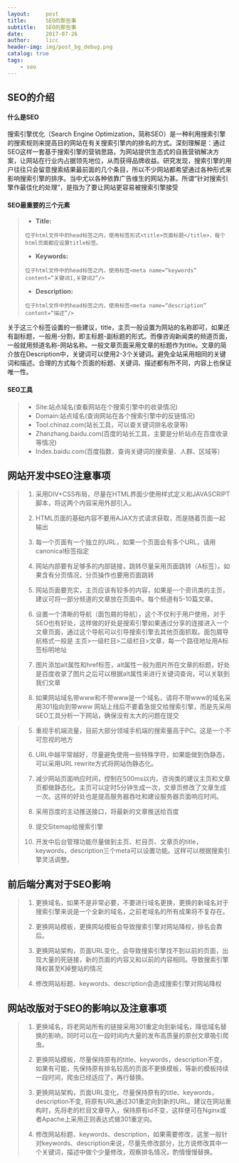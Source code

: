 ```yaml
---
layout:     post
title:      SEO的那些事
subtitle:   SEO的那些事
date:       2017-07-26
author:     licc
header-img: img/post_bg_debug.png
catalog: true
tags:
    - seo
---
```


## SEO的介绍

#### 什么是SEO
搜索引擎优化（Search Engine Optimization，简称SEO）是一种利用搜索引擎的搜索规则来提高目的网站在有关搜索引擎内的排名的方式。深刻理解是：通过SEO这样一套基于搜索引擎的营销思路，为网站提供生态式的自我营销解决方案，让网站在行业内占据领先地位，从而获得品牌收益。研究发现，搜索引擎的用户往往只会留意搜索结果最前面的几个条目，所以不少网站都希望通过各种形式来影响搜索引擎的排序。当中尤以各种依靠广告维生的网站为甚。所谓“针对搜索引擎作最佳化的处理”，是指为了要让网站更容易被搜索引擎接受


#### SEO最重要的三个元素
> - **Title:**
> ```
> 位于html文件中的head标签之内，使用标签形式<title>页面标题</title>，每个html页面都应设置title标签。
> ```
> - **Keywords:**
> ```
> 位于html文件中的head标签之内，使用标签<meta name=“keywords” content=“关键词1,关键词2”/>
> ```
>
> - **Description:**
> ```
>位于html文件中的head标签之内，使用标签<meta name=“description” content=“描述”/>
> ```
> 
关于这三个标签设置的一些建议，title，主页一般设置为网站的名称即可，如果还有副标题，一般用-分割，即主标题-副标题的形式。而像咨询新闻类的频道页面，一般就用频道名称-网站名称。一般文章页面采用文章的标题作为title。文章的简介放在Description中，关键词可以使用2-3个关键词。避免全站采用相同的关键词和描述。合理的方式每个页面的标题、关键词、描述都有所不同，内容上也保证唯一性。

#### SEO工具
> - Site:站点域名(查看网站在个搜索引擎中的收录情况)
> - Domain:站点域名(查询网站在各个搜索引擎中的反链情况)
> - Tool.chinaz.com(站长工具，可以查关键词排名收录等)
> - Zhanzhang.baidu.com(百度的站长工具，主要是分析站点在百度收录等情况)
> - Index.baidu.com(百度指数，查询关键词的搜索量、人群、区域等）

## 网站开发中SEO注意事项
> 1. 采用DIV+CSS布局，尽量在HTML界面少使用样式定义和JAVASCRIPT脚本，将这两个内容采用外部引入。
> 
> 2. HTML页面的基础内容不要用AJAX方式请求获取，而是随着页面一起输出
> 
> 3. 每一个页面有一个独立的URL，如果一个页面会有多个URL，请用canonical标签指定
> 
> 4. 网站内部要有足够多的内部链接，跳转尽量采用页面跳转（A标签）。如果含有分页情况，分页操作也要用页面跳转
> 
> 5. 网站页面要充实，主页应该有较多的内容，如果是一个资讯类的主页，建议可将一部分频道的文章放在页面中。每个频道有5-10篇文章。
> 
> 5.  设置一个清晰的导航（面包屑的导航），这个不仅利于用户使用，对于SEO也有好处，这样做的好处是搜索引擎如果通过分享的连接进入一个文章页面，通过这个导航可以引导搜索引擎去其他页面抓取。面包屑导航格式一般是 主页>一级栏目>二级栏目>文章，每一个路径地址用A标签标明地址
> 
> 5. 图片添加alt属性和href标签，alt属性一般为图片所在文章的标题，好处是百度收录了图片之后可以根据alt属性来进行关键词查询，可以关联到我们文章
> 
> 5. 如果网站域名带www和不带www是一个域名，请将不带www的域名采用301指向到带www
网站上线后不要着急提交给搜索引擎，而是先采用SEO工具分析一下网站，确保没有太大的问题在提交

> 5. 重视手机端流量，目前大部分领域手机端的搜索量高于PC。这是一个不可忽视的地方
> 
> 5. URL中越平常越好，尽量避免使用一些特殊字符，如果能做到伪静态，可以采用URL rewrite方式将网站伪静态化。
> 
> 5. 减少网站页面响应时间，控制在500ms以内，咨询类的建议主页和文章页都做静态化。主页可以定时5分钟生成一次，文章页修改了文章生成一次。这样的好处也是提高服务器吞吐和建设服务器页面响应时间。
> 
> 5. 采用百度的主动推送接口，将最新的文章推送给百度
> 
> 5. 提交Sitemap给搜索引擎
> 
> 5. 开发中后台管理功能尽量做到主页、栏目页、文章页的title，keywords，description三个meta可以设置功能。这样可以根据搜索引擎灵活调整。

## 前后端分离对于SEO影响

> 1. 更换域名，如果不是非常必要，不要进行域名更换，更换的新域名对于搜索引擎来说是一个全新的域名，之前老域名的所有成果将不复存在。
> 
> 2. 更换网站模板，更换网站模板会导致搜索引擎对网站降权，排名会靠后。
> 
> 3. 更换网站架构，页面URL变化，会导致搜索引擎找不到以前的页面，出现大量的死链接，新的页面的内容又和以前的内容相同。导致搜索引擎降权甚至K掉整站的情况
> 
> 4. 修改网站标题、keywords、description会造成搜索引擎对网站降权

## 网站改版对于SEO的影响以及注意事项

> 1. 更换域名，将老网站所有的链接采用301重定向到新域名，降低域名替换的影响，同时可以在一段时间内大量的发布高质量的原创文章吸引爬虫。
> 
> 2. 更换网站模板，尽量保持原有的title、keywords，description不变，如果有可能，先保持原有排名较高的页面不更换模板，等新的模板持续一段时间，爬虫已经适应了，再行替换。
> 
> 3. 更换网站架构，页面URL变化，尽量保持原有的title、keywords，description不变, 将原有URL通过301重定向到新的URL。建议在网站重构时，先将老的栏目文章导入，保持原有id不变，这样便可在Nginx或者Apache上采用正则表达式做301重定向。
> 
> 4. 修改网站标题、keywords、description，如果需要修改，这里一般针对keywords、description来说，尽量先修改部分，比方说修改其中一个关键词，描述中做个少量修改，观察排名情况，酌情慢慢替换。
